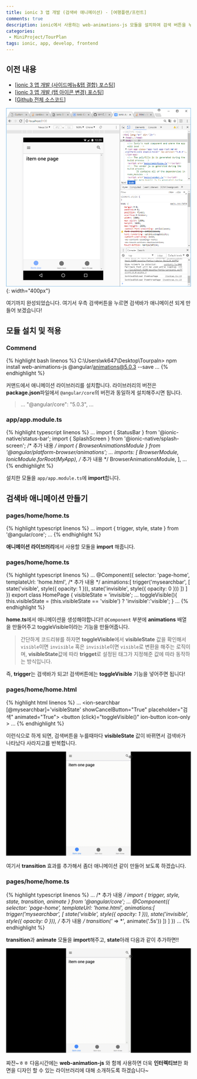 ```yaml
---
title: ionic 3 앱 개발 (검색바 애니메이션) - [여행플랜/프런트]
comments: true
description: ionic에서 사용하는 web-animations-js 모듈을 설치하여 검색 버튼을 누르면 검색바가 애니메이션되는 방법에 대한 내용을 포스팅하겠습니다.
categories:
 - MiniProject/TourPlan
tags: ionic, app, develop, frontend
---
```


## 이전 내용

- [[ionic 3 앱 개발 (사이드메뉴&탭 결합) 포스팅](https://wkddnjset.github.io/miniproject/tourplan/2018/02/04/ionic-3-앱-개발-(사이트메뉴-탭-결합)-여행플랜/)]
- [[ionic 3 앱 개발 (탭 아이콘 변경) 포스팅](https://wkddnjset.github.io/miniproject/tourplan/2018/02/05/ionic-3-%EC%95%B1-%EA%B0%9C%EB%B0%9C-(%ED%83%AD-%EC%95%84%EC%9D%B4%EC%BD%98-%EB%B3%80%EA%B2%BD)-%EC%97%AC%ED%96%89%ED%94%8C%EB%9E%9C/)]
- [[Github 전체 소스코드](https://github.com/wkddnjset/MiniProject-TourPlan)]

![result-02](https://raw.githubusercontent.com/wkddnjset/wkddnjset.github.io/master/_posts/images/2018-02-05/result_02.png){: width="400px"}

여기까지 완성되었습니다. 여기서 우측 검색버튼을 누르면 검색바가 애니메이션 되게 만들어 보겠습니다!

## 모듈 설치 및 적용

### **Commend**
{% highlight bash linenos %}
C:\Users\wk647\Desktop\Tourpaln> npm install web-animations-js @angular/animations@5.0.3 --save
...
{% endhighlight %}

커맨드에서 애니메이션 라이브러리를 설치합니다. 라이브러리의 버전은 **package.json**파일에서 `@angular/core`의 버전과 동일하게 설치해주시면 됩니다.

> ...
> "@angular/core": "5.0.3",
> ...

### **app/app.module.ts**
{% highlight typescript linenos %}
...
import { StatusBar } from '@ionic-native/status-bar';
import { SplashScreen } from '@ionic-native/splash-screen';
/* 추가 내용 */
import { BrowserAnimationsModule } from '@angular/platform-browser/animations';
...
imports: [
    BrowserModule,
    IonicModule.forRoot(MyApp),
     /* 추가 내용 */
    BrowserAnimationsModule,
  ],
...
{% endhighlight %}

설치한 모듈을 `app/app.module.ts`에 **import**합니다.

## 검색바 애니메이션 만들기

### pages/home/home.ts

{% highlight typescript linenos %}
...
import { trigger, style, state } from '@angular/core';
...
{% endhighlight %}

**애니메이션 라이브러리**에서 사용할 모듈을 **import** 해줍니다.

### pages/home/home.ts

{% highlight typescript linenos %}
...
@Component({
  selector: 'page-home',
  templateUrl: 'home.html',
  /* 추가 내용 */
  animations:[
    trigger('mysearchbar', [
        state('visible', style({
          opacity: 1
        })),
        state('invisible', style({
          opacity: 0
        }))
      ])
  ]
})
export class HomePage {
    visibleState = 'invisible';
...
  toggleVisible(){
    this.visibleState = (this.visibleState == 'visible') ? 'invisible':'visible';
  }
...
{% endhighlight %}

**home.ts**에서 애니메이션을 생성해야합니다!! `@Component` 부분에 **animations** 배열을 만들어주고 toggleVisible이라는 기능을 만들어줍니다.

> 간단하게 코드리뷰를 하자면 **toggleVisible**에서 **visibleState** 값을 확인해서 `visible`이면 `invisible` 혹은 `invisible`이면 `visible`로 변환을 해주는 로직이며, **visibleState**값에 따라 **trigget**로 설정된 태그가 지정해준 값에 따라 동작하는 방식입니다.

즉, **trigger**는 검색바가 되고! 검색버튼에는 **toggleVisible** 기능을 넣어주면 됩니다!

### pages/home/home.html
{% highlight html linenos %}
...
<ion-searchbar [@mysearchbar]='visibleState' showCancelButton="True" placeholder="검색" animated="True">
</ion-searchbar>
<ion-buttons right>
  <button (click)="toggleVisible()" ion-button icon-only >
    <ion-icon name="search-icon" ></ion-icon>
  </button>
</ion-buttons>
...
{% endhighlight %}

이런식으로 하게 되면, 검색버튼을 누를때마다 **visibleState** 값이 바뀌면서 검색바가 나타났다 사라지고를 반복합니다.

![gif-01](https://raw.githubusercontent.com/wkddnjset/wkddnjset.github.io/master/_posts/images/2018-02-06/gif_01.gif)

여기서 **transition** 효과를 추가해서 좀더 애니메이션 같이 만들어 보도록 하겠습니다.

### pages/home/home.ts

{% highlight typescript linenos %}
...
/* 추가 내용 */
import { trigger, style, state, transition, animate } from '@angular/core';
...
@Component({
  selector: 'page-home',
  templateUrl: 'home.html',
  animations:[
    trigger('mysearchbar', [
        state('visible', style({
          opacity: 1
        })),
        state('invisible', style({
          opacity: 0
        })),
        /* 추가 내용 */
        transition('* => *', animate('.5s'))
      ])
  ]
})
...
{% endhighlight %}

**transition**과 **animate** 모듈을 **import**해주고, **state**아래 다음과 같이 추가하면!!

![gif-02](https://raw.githubusercontent.com/wkddnjset/wkddnjset.github.io/master/_posts/images/2018-02-06/gif_02.gif)

짜잔~ㅎㅎ 다음시간에는 **web-animation-js** 와 함께 사용하면 더욱 **인터렉티브**한 화면을 디자인 할 수 있는 라이브러리에 대해 소개하도록 하겠습니다~
